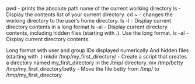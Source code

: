 pwd - prints the absolute path name of the current working directory
ls - Display the contents list of your current directory.
cd ~ - changes the working directory to the user’s home directory.
ls -l - Display current directory contents in a long format
ls -al - Display current directory contents, including hidden files (starting with .). Use the long format.
ls -al - Display current directory contents.

Long format
with user and group IDs displayed numerically
And hidden files (starting with .)
mkdir /tmp/my_first_directory/ - Create a script that creates a directory named my_first_directory in the /tmp/ directory.
mv /tmp/betty /tmp/my_first_directory/betty - Move the file betty from /tmp/ to /tmp/my_first_directory
